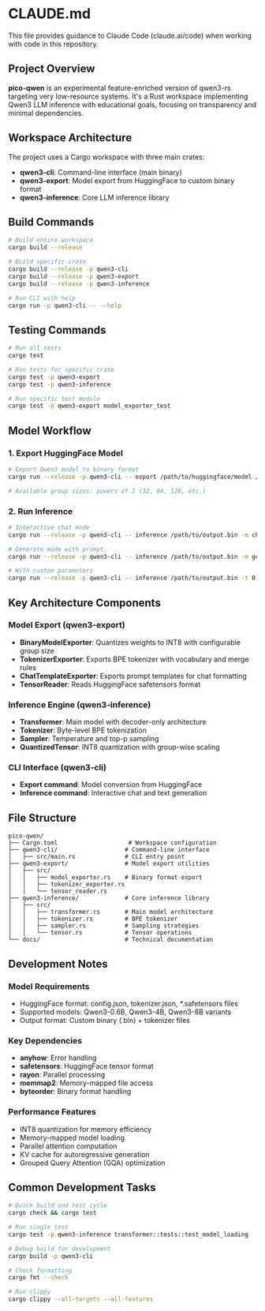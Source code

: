 # CLAUDE.md

This file provides guidance to Claude Code (claude.ai/code) when working with code in this repository.

## Project Overview

**pico-qwen** is an experimental feature-enriched version of qwen3-rs targeting very low-resource systems. It's a Rust workspace implementing Qwen3 LLM inference with educational goals, focusing on transparency and minimal dependencies.

## Workspace Architecture

The project uses a Cargo workspace with three main crates:

- **qwen3-cli**: Command-line interface (main binary)
- **qwen3-export**: Model export from HuggingFace to custom binary format
- **qwen3-inference**: Core LLM inference library

## Build Commands

```bash
# Build entire workspace
cargo build --release

# Build specific crate
cargo build --release -p qwen3-cli
cargo build --release -p qwen3-export
cargo build --release -p qwen3-inference

# Run CLI with help
cargo run -p qwen3-cli -- --help
```

## Testing Commands

```bash
# Run all tests
cargo test

# Run tests for specific crate
cargo test -p qwen3-export
cargo test -p qwen3-inference

# Run specific test module
cargo test -p qwen3-export model_exporter_test
```

## Model Workflow

### 1. Export HuggingFace Model

```bash
# Export Qwen3 model to binary format
cargo run --release -p qwen3-cli -- export /path/to/huggingface/model /path/to/output.bin --group-size 64

# Available group sizes: powers of 2 (32, 64, 128, etc.)
```

### 2. Run Inference

```bash
# Interactive chat mode
cargo run --release -p qwen3-cli -- inference /path/to/output.bin -m chat

# Generate mode with prompt
cargo run --release -p qwen3-cli -- inference /path/to/output.bin -m generate -i "Your prompt here"

# With custom parameters
cargo run --release -p qwen3-cli -- inference /path/to/output.bin -t 0.7 -p 0.8 -s 42
```

## Key Architecture Components

### Model Export (qwen3-export)
- **BinaryModelExporter**: Quantizes weights to INT8 with configurable group size
- **TokenizerExporter**: Exports BPE tokenizer with vocabulary and merge rules
- **ChatTemplateExporter**: Exports prompt templates for chat formatting
- **TensorReader**: Reads HuggingFace safetensors format

### Inference Engine (qwen3-inference)
- **Transformer**: Main model with decoder-only architecture
- **Tokenizer**: Byte-level BPE tokenization
- **Sampler**: Temperature and top-p sampling
- **QuantizedTensor**: INT8 quantization with group-wise scaling

### CLI Interface (qwen3-cli)
- **Export command**: Model conversion from HuggingFace
- **Inference command**: Interactive chat and text generation

## File Structure

```
pico-qwen/
├── Cargo.toml                    # Workspace configuration
├── qwen3-cli/                   # Command-line interface
│   ├── src/main.rs              # CLI entry point
├── qwen3-export/                # Model export utilities
│   ├── src/
│   │   ├── model_exporter.rs    # Binary format export
│   │   ├── tokenizer_exporter.rs
│   │   └── tensor_reader.rs
├── qwen3-inference/             # Core inference library
│   ├── src/
│   │   ├── transformer.rs       # Main model architecture
│   │   ├── tokenizer.rs         # BPE tokenizer
│   │   ├── sampler.rs           # Sampling strategies
│   │   └── tensor.rs            # Tensor operations
└── docs/                        # Technical documentation
```

## Development Notes

### Model Requirements
- HuggingFace format: config.json, tokenizer.json, *.safetensors files
- Supported models: Qwen3-0.6B, Qwen3-4B, Qwen3-8B variants
- Output format: Custom binary (.bin) + tokenizer files

### Key Dependencies
- **anyhow**: Error handling
- **safetensors**: HuggingFace tensor format
- **rayon**: Parallel processing
- **memmap2**: Memory-mapped file access
- **byteorder**: Binary format handling

### Performance Features
- INT8 quantization for memory efficiency
- Memory-mapped model loading
- Parallel attention computation
- KV cache for autoregressive generation
- Grouped Query Attention (GQA) optimization

## Common Development Tasks

```bash
# Quick build and test cycle
cargo check && cargo test

# Run single test
cargo test -p qwen3-inference transformer::tests::test_model_loading

# Debug build for development
cargo build -p qwen3-cli

# Check formatting
cargo fmt --check

# Run clippy
cargo clippy --all-targets --all-features
```